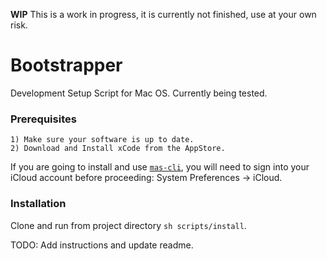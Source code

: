 **WIP** This is a work in progress, it is currently not finished, use at your own risk.

# Bootstrapper

Development Setup Script for Mac OS.  Currently being tested.

### Prerequisites

	1) Make sure your software is up to date.
	2) Download and Install xCode from the AppStore.

If you are going to install and use [`mas-cli`](https://github.com/argon/mas), you will need to
sign into your iCloud account before proceeding: System Preferences -> iCloud.

### Installation

Clone and run from project directory `sh scripts/install`.


TODO: Add instructions and update readme.
